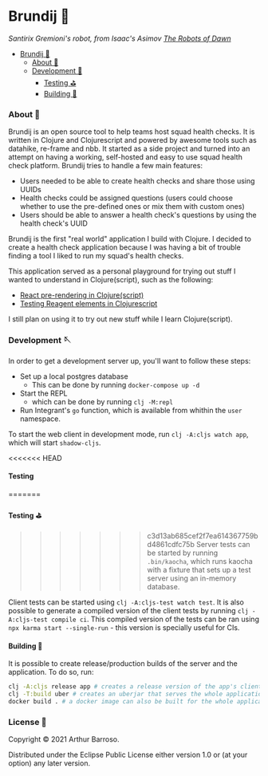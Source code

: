 # Brundij 🦾
_Santirix Gremioni's robot, from Isaac's Asimov [The Robots of Dawn](https://www.amazon.com/Robots-Dawn-Robot-Isaac-Asimov/dp/0553299492)_

- [Brundij 🦾](#brundij)
    + [About 📖](#about)
    + [Development 🧶](#development)
      - [Testing ⛳️](#testing)
      - [Building 👷](#building)
  
### About 📖

Brundij is an open source tool to help teams host squad health checks. It is written in Clojure and Clojurescript and powered by awesome tools such as datahike, re-frame and nbb. It started as a side project and turned into an attempt on having a working, self-hosted and easy to use squad health check platform. Brundij tries to handle a few main features:

- Users needed to be able to create health checks and share those using UUIDs
- Health checks could be assigned questions (users could choose whether to use the pre-defined ones or mix them with custom ones)
- Users should be able to answer a health check's questions by using the health check's UUID

Brundij is the first "real world" application I build with Clojure. I decided to create a health check application because I was having a bit of trouble finding a tool I liked to run my squad's health checks.

This application served as a personal playground for trying out stuff I wanted to understand in Clojure(script), such as the following:
- [React pre-rendering in Clojure(script)](https://www.arthurbrrs.me/prerendering-react-clojurescript-land.html)
- [Testing Reagent elements in Clojurescript](https://www.arthurbrrs.me/testing-the-dom-using-shadow-and-reagent.html)

I still plan on using it to try out new stuff while I learn Clojure(script).

### Development 🪡
In order to get a development server up, you'll want to follow these steps:
- Set up a local postgres database
  - This can be done by running `docker-compose up -d`
- Start the REPL
  - which can be done by running `clj -M:repl`
- Run Integrant's `go` function, which is available from whithin the `user` namespace.

To start the web client in development mode, run `clj -A:cljs watch app`, which will start `shadow-cljs`.

<<<<<<< HEAD
#### Testing️
=======
#### Testing ⛳️
>>>>>>> c3d13ab685cef2f7ea614367759bd4861cdfc75b
Server tests can be started by running `.bin/kaocha`, which runs kaocha with a fixture that sets up a test server using an in-memory database.

Client tests can be started using `clj -A:cljs-test watch test`. It is also possible to generate a compiled version of the client tests by running `clj -A:cljs-test compile ci`. This compiled version of the tests can be ran using `npx karma start --single-run` - this version is specially useful for CIs.

#### Building 👷
It is possible to create release/production builds of the server and the application. To do so, run:
```bash
clj -A:cljs release app # creates a release version of the app's client
clj -T:build uber # creates an uberjar that serves the whole application
docker build . # a docker image can also be built for the whole application
```

### License 📃

Copyright © 2021 Arthur Barroso.

Distributed under the Eclipse Public License either version 1.0 or (at your option) any later version.
